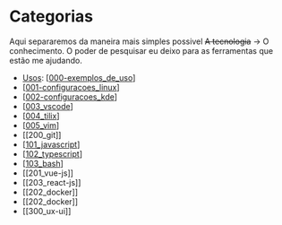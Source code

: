 # Categorias

Aqui separaremos da maneira mais simples possivel
~~A tecnologia~~ -> O conhecimento.
O poder de pesquisar eu deixo para as ferramentas que estão me ajudando.

- [Usos](./000-exemplos_de_uso.md): [[000-exemplos_de_uso]]
- [[001-configuracoes_linux]]
- [[002-configuracoes_kde]]
- [[003_vscode]]
- [[004_tilix]]
- [[005_vim]]
- [[200_git]]
- [[101_javascript]]
- [[102_typescript]]
- [[103_bash]]
- [[201_vue-js]]
- [[203_react-js]]
- [[202_docker]]
- [[202_docker]]
- [[300_ux-ui]]

[//begin]: # "Autogenerated link references for markdown compatibility"
[000-exemplos_de_uso]: 000-exemplos_de_uso.md "Categorias"
[001-configuracoes_linux]: 001-configuracoes_linux.md "Configurações e Solução de Problemas:"
[002-configuracoes_kde]: 002-configuracoes_kde.md "Configurações e soluções de problemas KDE"
[003_vscode]: 003_vscode.md "Utils para o Vscode"
[004_tilix]: 004_tilix.md "Tilix"
[005_vim]: 005_vim.md "VIM"
[100_git]: 100_git.md "GIT"
[101_javascript]: 101_javascript.md "Javascript"
[102_typescript]: 102_typescript.md "Typescript"
[103_bash]: 103_bash.md "Bash"
[104_vue-js]: 104_vue-js.md "Vue.js"
[105_react-js]: 105_react-js.md "React Js"
[106_docker]: 106_docker.md "Docker"
[200_ux-ui]: 200_ux-ui.md "200_ux-ui"
[//end]: # "Autogenerated link references"
